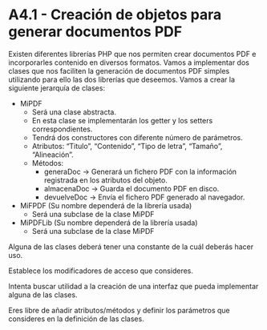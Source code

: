 # A4.1 - Creación de objetos para generar documentos PDF

Existen diferentes librerías PHP que nos permiten crear documentos PDF e incorporarles contenido en diversos formatos. Vamos a implementar dos clases que nos faciliten la generación de documentos PDF simples utilizando para ello las dos librerías que deseemos. Vamos a crear la siguiente jerarquía de clases:

- MiPDF
  - Será una clase abstracta.
  - En esta clase se implementarán los getter y los setters correspondientes.
  - Tendrá dos constructores con diferente número de parámetros.
  - Atributos: “Titulo”, “Contenido”, “Tipo de letra”, “Tamaño”, “Alineación”.
  - Métodos:
    - generaDoc -> Generará un fichero PDF con la información registrada en los atributos del objeto.
    - almacenaDoc -> Guarda el documento PDF en disco.
    - devuelveDoc -> Envía el fichero PDF generado al navegador.
- MiFPDF (Su nombre dependerá de la librería usada)
  - Será una subclase de la clase MiPDF
- MiPDFLib (Su nombre dependerá de la librería usada)
  - Será una subclase de la clase MiPDF

Alguna de las clases deberá tener una constante de la cuál deberás hacer uso.

Establece los modificadores de acceso que consideres.

Intenta buscar utilidad a la creación de una interfaz que pueda implementar alguna de las clases.

Eres libre de añadir atributos/métodos y definir los parámetros que consideres en la definición de las clases.
